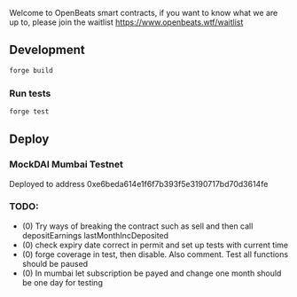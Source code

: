 Welcome to OpenBeats smart contracts, if you want to know what we are up to, please join the waitlist https://www.openbeats.wtf/waitlist
## Development

```sh
forge build
```

### Run tests

```sh
forge test
```

## Deploy

### MockDAI Mumbai Testnet

Deployed to address 0xe6beda614e1f6f7b393f5e3190717bd70d3614fe  

### TODO:

- (0) Try ways of breaking the contract such as sell and then call depositEarnings lastMonthIncDeposited
- (0) check expiry date correct in permit and set up tests with current time
- (0) forge coverage in test, then disable. Also comment. Test all functions should be paused
- (0) In mumbai let subscription be payed and change one month should be one day for testing